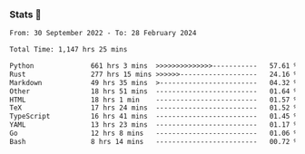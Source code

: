### Stats 👋
<!--START_SECTION:waka-->

```txt
From: 30 September 2022 - To: 28 February 2024

Total Time: 1,147 hrs 25 mins

Python              661 hrs 3 mins  >>>>>>>>>>>>>>-----------   57.61 %
Rust                277 hrs 15 mins >>>>>>-------------------   24.16 %
Markdown            49 hrs 35 mins  >------------------------   04.32 %
Other               18 hrs 51 mins  -------------------------   01.64 %
HTML                18 hrs 1 min    -------------------------   01.57 %
TeX                 17 hrs 24 mins  -------------------------   01.52 %
TypeScript          16 hrs 41 mins  -------------------------   01.45 %
YAML                13 hrs 23 mins  -------------------------   01.17 %
Go                  12 hrs 8 mins   -------------------------   01.06 %
Bash                8 hrs 14 mins   -------------------------   00.72 %
```

<!--END_SECTION:waka-->

<!--
**buhaytza2005/buhaytza2005** is a ✨ _special_ ✨ repository because its `README.md` (this file) appears on your GitHub profile.

Here are some ideas to get you started:

- 🔭 I’m currently working on ...
- 🌱 I’m currently learning ...
- 👯 I’m looking to collaborate on ...
- 🤔 I’m looking for help with ...
- 💬 Ask me about ...
- 📫 How to reach me: ...
- 😄 Pronouns: ...
- ⚡ Fun fact: ...
-->


